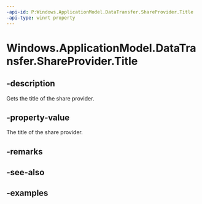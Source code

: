 ```yaml
---
-api-id: P:Windows.ApplicationModel.DataTransfer.ShareProvider.Title
-api-type: winrt property
---
```


<!-- Property syntax.
public string Title { get; }
-->

# Windows.ApplicationModel.DataTransfer.ShareProvider.Title

## -description
Gets the title of the share provider.

## -property-value
The title of the share provider.

## -remarks

## -see-also

## -examples

